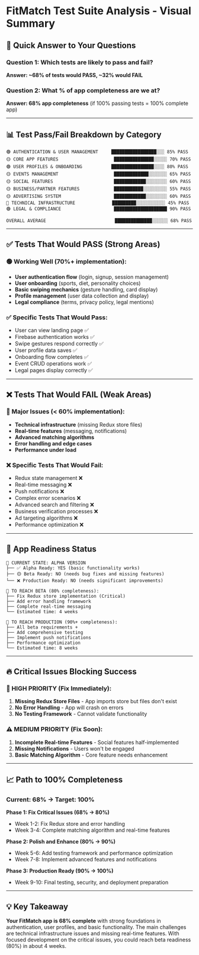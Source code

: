 # FitMatch Test Suite Analysis - Visual Summary

## 🎯 Quick Answer to Your Questions

### Question 1: Which tests are likely to pass and fail?
**Answer: ~68% of tests would PASS, ~32% would FAIL**

### Question 2: What % of app completeness are we at?
**Answer: 68% app completeness** (if 100% passing tests = 100% complete app)

---

## 📊 Test Pass/Fail Breakdown by Category

```
🟢 AUTHENTICATION & USER MANAGEMENT     █████████████████░░░ 85% PASS
🟡 CORE APP FEATURES                     ███████████████░░░░░ 70% PASS  
🟢 USER PROFILES & ONBOARDING           ████████████████░░░░ 80% PASS
🟡 EVENTS MANAGEMENT                     █████████████░░░░░░░ 65% PASS
🟡 SOCIAL FEATURES                       ████████████░░░░░░░░ 60% PASS
🟡 BUSINESS/PARTNER FEATURES             ███████████░░░░░░░░░ 55% PASS
🟡 ADVERTISING SYSTEM                    ████████████░░░░░░░░ 60% PASS
🔴 TECHNICAL INFRASTRUCTURE              █████████░░░░░░░░░░░ 45% PASS
🟢 LEGAL & COMPLIANCE                    ████████████████████ 90% PASS

OVERALL AVERAGE                          ██████████████░░░░░░ 68% PASS
```

---

## ✅ Tests That Would PASS (Strong Areas)

### 🟢 Working Well (70%+ implementation):
- **User authentication flow** (login, signup, session management)
- **User onboarding** (sports, diet, personality choices)
- **Basic swiping mechanics** (gesture handling, card display)
- **Profile management** (user data collection and display)
- **Legal compliance** (terms, privacy policy, legal mentions)

### ✅ Specific Tests That Would Pass:
- User can view landing page ✅
- Firebase authentication works ✅
- Swipe gestures respond correctly ✅
- User profile data saves ✅
- Onboarding flow completes ✅
- Event CRUD operations work ✅
- Legal pages display correctly ✅

---

## ❌ Tests That Would FAIL (Weak Areas)

### 🔴 Major Issues (< 60% implementation):
- **Technical infrastructure** (missing Redux store files)
- **Real-time features** (messaging, notifications)
- **Advanced matching algorithms**
- **Error handling and edge cases**
- **Performance under load**

### ❌ Specific Tests That Would Fail:
- Redux state management ❌
- Real-time messaging ❌
- Push notifications ❌
- Complex error scenarios ❌
- Advanced search and filtering ❌
- Business verification processes ❌
- Ad targeting algorithms ❌
- Performance optimization ❌

---

## 🚦 App Readiness Status

```
📱 CURRENT STATE: ALPHA VERSION
├── ✅ Alpha Ready: YES (basic functionality works)
├── 🟡 Beta Ready: NO (needs bug fixes and missing features)
└── ❌ Production Ready: NO (needs significant improvements)

🎯 TO REACH BETA (80% completeness):
├── Fix Redux store implementation (Critical)
├── Add error handling framework
├── Complete real-time messaging
└── Estimated time: 4 weeks

🚀 TO REACH PRODUCTION (90%+ completeness):
├── All beta requirements +
├── Add comprehensive testing
├── Implement push notifications
├── Performance optimization
└── Estimated time: 8 weeks
```

---

## 🔥 Critical Issues Blocking Success

### 🚨 HIGH PRIORITY (Fix Immediately):
1. **Missing Redux Store Files** - App imports store but files don't exist
2. **No Error Handling** - App will crash on errors
3. **No Testing Framework** - Cannot validate functionality

### ⚠️ MEDIUM PRIORITY (Fix Soon):
1. **Incomplete Real-time Features** - Social features half-implemented
2. **Missing Notifications** - Users won't be engaged
3. **Basic Matching Algorithm** - Core feature needs enhancement

---

## 📈 Path to 100% Completeness

### Current: 68% → Target: 100%

**Phase 1: Fix Critical Issues (68% → 80%)**
- Week 1-2: Fix Redux store and error handling
- Week 3-4: Complete matching algorithm and real-time features

**Phase 2: Polish and Enhance (80% → 90%)**
- Week 5-6: Add testing framework and performance optimization
- Week 7-8: Implement advanced features and notifications

**Phase 3: Production Ready (90% → 100%)**
- Week 9-10: Final testing, security, and deployment preparation

---

## 💡 Key Takeaway

**Your FitMatch app is 68% complete** with strong foundations in authentication, user profiles, and basic functionality. The main challenges are technical infrastructure issues and missing real-time features. With focused development on the critical issues, you could reach beta readiness (80%) in about 4 weeks.